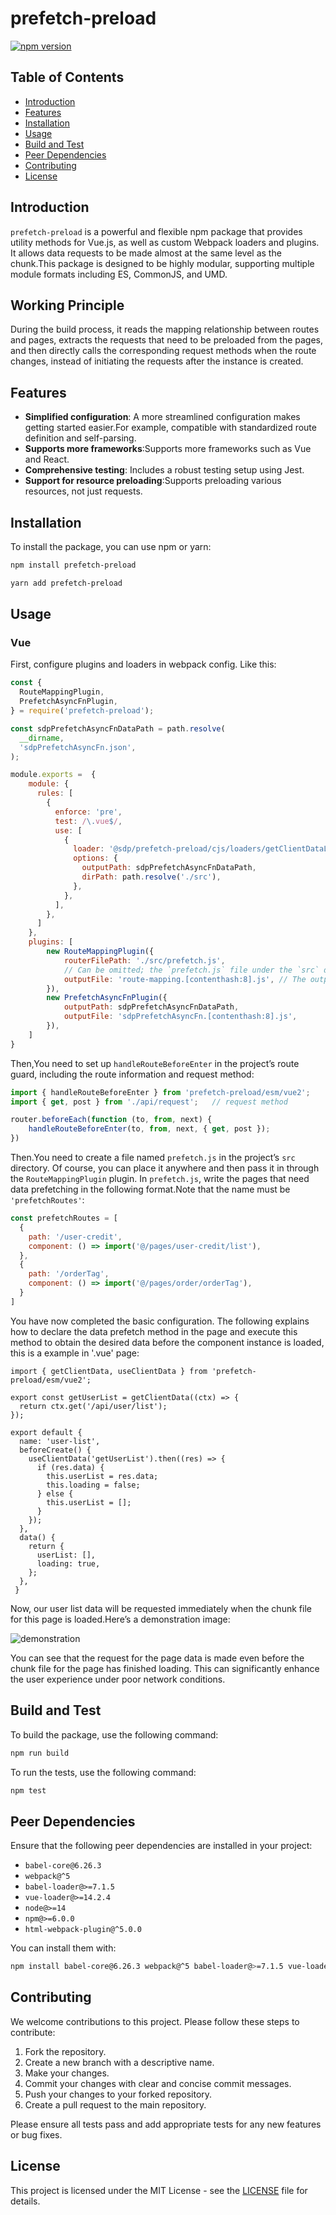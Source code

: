 # prefetch-preload

[![npm version](https://badge.fury.io/js/vue-prefetch.svg)](https://badge.fury.io/js/vue-prefetch)

## Table of Contents

- [Introduction](#introduction)
- [Features](#features)
- [Installation](#installation)
- [Usage](#usage)
- [Build and Test](#build-and-test)
- [Peer Dependencies](#peer-dependencies)
- [Contributing](#contributing)
- [License](#license)

## Introduction

`prefetch-preload` is a powerful and flexible npm package that provides utility methods for Vue.js, as well as custom Webpack loaders and plugins. It allows data requests to be made almost at the same level as the chunk.This package is designed to be highly modular, supporting multiple module formats including ES, CommonJS, and UMD.

## Working Principle

During the build process, it reads the mapping relationship between routes and pages, extracts the requests that need to be preloaded from the pages, and then directly calls the corresponding request methods when the route changes, instead of initiating the requests after the instance is created.

## Features

- **Simplified configuration**: A more streamlined configuration makes getting started easier.For example, compatible with standardized route definition and self-parsing.
- **Supports more frameworks**:Supports more frameworks such as Vue and React.
- **Comprehensive testing**: Includes a robust testing setup using Jest.
- **Support for resource preloading**:Supports preloading various resources, not just requests.

## Installation

To install the package, you can use npm or yarn:

```bash
npm install prefetch-preload
```

```bash
yarn add prefetch-preload
```

## Usage

### Vue

First, configure plugins and loaders in webpack config. Like this:

```javascript
const {
  RouteMappingPlugin,
  PrefetchAsyncFnPlugin,
} = require('prefetch-preload');

const sdpPrefetchAsyncFnDataPath = path.resolve(
  __dirname,
  'sdpPrefetchAsyncFn.json',
);

module.exports =  {
    module: {
      rules: [
        {
          enforce: 'pre',
          test: /\.vue$/,
          use: [
            {
              loader: '@sdp/prefetch-preload/cjs/loaders/getClientDataLoader.js', 
              options: {
                outputPath: sdpPrefetchAsyncFnDataPath,
                dirPath: path.resolve('./src'),
              },
            },
          ],
        },
      ]
    },
    plugins: [
      	new RouteMappingPlugin({
            routerFilePath: './src/prefetch.js',   
            // Can be omitted; the `prefetch.js` file under the `src` directory is used 			by default.
     		outputFile: 'route-mapping.[contenthash:8].js', // The output map file
    	}),
    	new PrefetchAsyncFnPlugin({
      		outputPath: sdpPrefetchAsyncFnDataPath,
      		outputFile: 'sdpPrefetchAsyncFn.[contenthash:8].js',
    	}),
    ]
}

```

Then,You need to set up `handleRouteBeforeEnter` in the project’s route guard, including the route information and request method:

```typescript
import { handleRouteBeforeEnter } from 'prefetch-preload/esm/vue2';
import { get, post } from './api/request';   // request method

router.beforeEach(function (to, from, next) {
    handleRouteBeforeEnter(to, from, next, { get, post });
})
```

Then.You need to create a file named `prefetch.js` in the project’s `src` directory. Of course, you can place it anywhere and then pass it in through the `RouteMappingPlugin` plugin. In `prefetch.js`, write the pages that need data prefetching in the following format.Note that the  name must be `'prefetchRoutes'`:

```js
const prefetchRoutes = [
  {
    path: '/user-credit',
    component: () => import('@/pages/user-credit/list'),
  },
  {
    path: '/orderTag',
    component: () => import('@/pages/order/orderTag'),
  }
]
```

You have now completed the basic configuration. The following explains how to declare the data prefetch method in the page and execute this method to obtain the desired data before the component instance is loaded, this is a example in '.vue' page:

```
import { getClientData, useClientData } from 'prefetch-preload/esm/vue2';

export const getUserList = getClientData((ctx) => {
  return ctx.get('/api/user/list');
});

export default {
  name: 'user-list',
  beforeCreate() {
    useClientData('getUserList').then((res) => {
      if (res.data) {
        this.userList = res.data;
        this.loading = false;
      } else {
        this.userList = [];
      }
    });
  },
  data() {
    return {
      userList: [],
      loading: true,
    };
  },
 }
```

Now, our user list data will be requested immediately when the chunk file for this page is loaded.Here’s a demonstration image:

![demonstration](./Demonstration.gif)

You can see that the request for the page data is made even before the chunk file for the page has finished loading. This can significantly enhance the user experience under poor network conditions.

## Build and Test

To build the package, use the following command:

```bash
npm run build
```

To run the tests, use the following command:

```bash
npm test
```

## Peer Dependencies

Ensure that the following peer dependencies are installed in your project:

- `babel-core@6.26.3`
- `webpack@^5`
- `babel-loader@>=7.1.5`
- `vue-loader@>=14.2.4`
- `node@>=14`
- `npm@>=6.0.0`
- `html-webpack-plugin@^5.0.0`

You can install them with:

```bash
npm install babel-core@6.26.3 webpack@^5 babel-loader@>=7.1.5 vue-loader@>=14.2.4 html-webpack-plugin@^5.0.0
```

## Contributing

We welcome contributions to this project. Please follow these steps to contribute:

1. Fork the repository.
2. Create a new branch with a descriptive name.
3. Make your changes.
4. Commit your changes with clear and concise commit messages.
5. Push your changes to your forked repository.
6. Create a pull request to the main repository.

Please ensure all tests pass and add appropriate tests for any new features or bug fixes.

## License

This project is licensed under the MIT License - see the [LICENSE](LICENSE) file for details.

```

```

